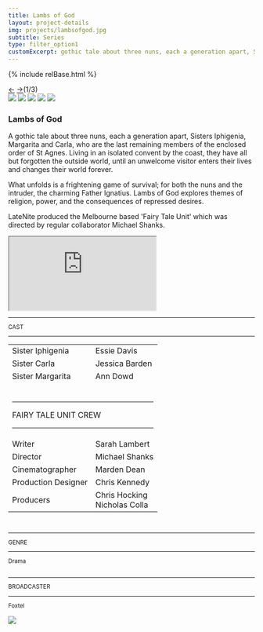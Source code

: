 ```yaml
---
title: Lambs of God
layout: project-details
img: projects/lambsofgod.jpg
subtitle: Series
type: filter_option1
customExcerpt: gothic tale about three nuns, each a generation apart, Sisters Iphigenia, Margarita and Carla, who are the last remaining members of the enclosed order of St Agnes. Living in an isolated convent by the coast, they have all but forgotten the outside world, until an unwelcome visitor enters their lives and changes their world forever.
---
```


{% include relBase.html %}<section id="details">
    <div id="carousel">
        <div id="carousel_controls"><span><a href="#" id="carousel_backward">&larr;</a> <a href="#"
                    id="carousel_forward">&rarr;</a></span><span id="pagecount">(1/3)</span></div>
        <div id="carousel_img">
            <img src="{{ relBase }}img/gallery/lambsofgod1.jpg" id="img1">
            <img src="{{ relBase }}img/gallery/lambsofgod2.jpg" id="img2">
            <img src="{{ relBase }}img/gallery/lambsofgod3.jpg" id="img3">
            <img src="{{ relBase }}img/gallery/lambsofgod4.jpg" id="img4">
            <img src="{{ relBase }}img/gallery/lambsofgod5.jpg" id="img5">
        </div>
    </div>
    <article>
      <span id="main-detail">
        <h1>Lambs of God</h1>
        <p>A gothic tale about three nuns, each a generation apart, Sisters Iphigenia, Margarita and Carla, who are
            the last remaining members of the enclosed order of St Agnes. Living in an isolated convent by the
            coast, they have all but forgotten the outside world, until an unwelcome visitor enters their lives and
            changes their world forever.
        </p>
        <p>
            What unfolds is a frightening game of survival; for both the nuns and the intruder, the charming Father
            Ignatius. Lambs of God explores themes of religion, power, and the consequences of repressed desires.
        </p>
        <p>LateNite produced the Melbourne based &#39;Fairy Tale Unit&#39; which was directed by regular
            collaborator Michael Shanks.</p>
        <iframe
            src="https://customer-2n8dqn7i3032pr6x.cloudflarestream.com/fb943ae8831839d710fa34bccc3bdd57/iframe?poster=https%3A%2F%2Fcustomer-2n8dqn7i3032pr6x.cloudflarestream.com%2Ffb943ae8831839d710fa34bccc3bdd57%2Fthumbnails%2Fthumbnail.jpg%3Ftime%3D1m9s%26height%3D600&title=Lambs+of+God+-+Melbourne+Fairytale+Unit&share-link=https%3A%2F%2Flatenitefilms.com%2Fcollaborations%2Flambs-of-god%2F&channel-link=https%3A%2F%2Flatenitefilms.com%2Fcollaborations%2Flambs-of-god%2F&letterboxColor=transparent"
            allow="accelerometer; gyroscope; autoplay; encrypted-media; picture-in-picture;" allowfullscreen="true"
            id="stream-player"></iframe>
      </span>
      <sub>
          <hr>CAST
          <hr>
          <table>
              <tr>
                  <td>Sister Iphigenia</td>
                  <td>Essie Davis</td>
              </tr>
              <tr>
                  <td>Sister Carla</td>
                  <td>Jessica Barden</td>
              </tr>
              <tr>
                  <td>Sister Margarita</td>
                  <td>Ann Dowd</td>
              </tr>
              <tr>
                  <td colspan="2"><br>
                      <hr>FAIRY TALE UNIT CREW
                      <hr>
                  </td>
              </tr>
              <tr>
                  <td>
                      Writer</td>
                  <td>Sarah Lambert</td>
              </tr>
              <tr>
                  <td>
                      Director</td>
                  <td>Michael Shanks</td>
              </tr>
              <tr>
                  <td>
                      Cinematographer</td>
                  <td>Marden Dean</td>
              </tr>
              <tr>
                  <td>
                      Production Designer</td>
                  <td>Chris Kennedy</td>
              </tr>
              <tr>
                  <td>
                      Producers</td>
                  <td>Chris Hocking<br>Nicholas Colla</td>
              </tr>
          </table><br>
          <hr>GENRE
          <hr>
          Drama<br>
          <br>
          <hr>BROADCASTER
          <hr>
          Foxtel<br><br>
          <a href="https://www.imdb.com/title/tt8709928/" target="_blank"><img src="{{ relBase }}img/social/imdb.svg"
                  class="imdb"></a>
      </sub>
    </article>
</section>